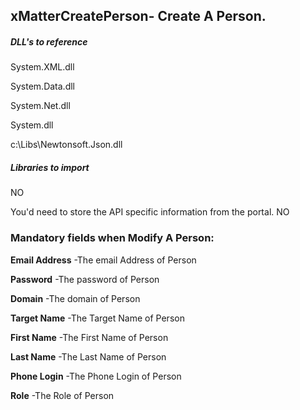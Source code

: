 ## xMatterCreatePerson- Create A Person.


##### DLL's to reference
System.XML.dll

System.Data.dll

System.Net.dll

System.dll

c:\Libs\Newtonsoft.Json.dll

##### Libraries to import

NO


You'd need to store the API specific information from the portal.
NO

### Mandatory fields when Modify A Person:

**Email Address**               -The email Address of Person

**Password**			-The password of Person

**Domain**			-The domain of Person

**Target Name**			-The Target Name of Person

**First Name**			-The First Name of Person

**Last Name**			-The Last Name of Person 

**Phone Login**			-The Phone Login of Person

**Role**			-The Role of Person
